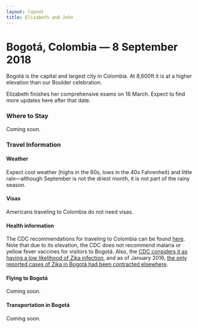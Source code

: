 ```yaml
---
layout: layout
title: Elizabeth and John
---
```


# Bogotá, Colombia &mdash; 8 September 2018

Bogotá is the capital and largest city in Colombia. At 8,600ft it is at a higher
elevation than our Boulder celebration.

Elizabeth finishes her comprehensive exams on 16 March. Expect to find more
updates here after that date.

### Where to Stay

Coming soon.

### Travel Information

#### Weather
Expect cool weather (highs in the 60s,
lows in the 40s Fahrenheit) and little rain&mdash;although September is not the
driest month, it is not part of the rainy season.

#### Visas
Americans traveling to Colombia do not need visas.

#### Health information
The CDC recommendations for traveling to Colombia can be found
[here](https://wwwnc.cdc.gov/travel/destinations/traveler/none/colombia). Note
that due to its elevation, the CDC does not recommend malaria or yellow fever
vaccines for visitors to Bogotá. Also, the [CDC considers it as having a low
likelihood of Zika
infection](https://wwwnc.cdc.gov/travel/page/world-map-areas-with-zika), and as
of January 2016, [the only reported cases of Zika in Bogotá had been contracted
elsewhere](http://www.eltiempo.com/archivo/documento/CMS-16494219).

#### Flying to Bogotá
Coming soon.

#### Transportation in Bogotá
Coming soon.

